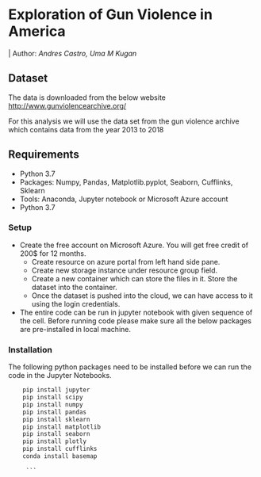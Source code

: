 # Exploration of Gun Violence in America

| Author: *Andres Castro, Uma M Kugan*

## Dataset

The data is downloaded from the below website
http://www.gunviolencearchive.org/

For this analysis we will use the data set from the gun violence archive which contains data from the year 2013 to 2018 


## Requirements

* Python 3.7
* Packages: Numpy, Pandas, Matplotlib.pyplot, Seaborn, Cufflinks, Sklearn
* Tools: Anaconda, Jupyter notebook or Microsoft Azure account
* Python 3.7 

### Setup

* Create the free account on Microsoft Azure. You will get free credit of 200$ for 12 months.
    *	Create resource on azure portal from left hand side pane.
    *	Create new storage instance under resource group field.
    *	Create a new container which can store the files in it. Store the dataset into the container.
    *	Once the dataset is pushed into the cloud, we can have access to it using the login credentials.
*	The entire code can be run in jupyter notebook with given sequence of the cell. Before running code please make sure all the below packages are pre-installed in local machine.


### Installation

The following python packages need to be installed before we can run the code in the Jupyter Notebooks. 

 ```python
     pip install jupyter
     pip install scipy
     pip install numpy
     pip install pandas
     pip install sklearn
     pip install matplotlib
     pip install seaborn
     pip install plotly
     pip install cufflinks
     conda install basemap
     
      ```

